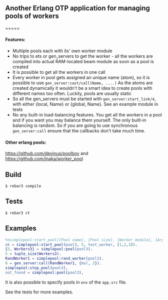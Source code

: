 ## Another Erlang OTP application for managing pools of workers
=====

#### Features:
* Multiple pools each with its' own worker module
* No trips to ets or gen_servers to get the worker - all the workers are compiled into actual RAM-located
beam module as soon as a pool is created
* It is possible to get all the workers in one call
* Every worker in pool gets assigned an unique name (atom), so it is possible to use `gen_server:cast/call(Name, ....)`
As the atoms are created dynamically it wouldn't be a smart idea to create pools with different names
too often. Luckily, pools are usually static
* So all the gen_servers must be started with `gen_server:start_link/4`, with either {local, Name} or {global, Name}.
See an example module in tests
* No any built-in load-balancing features. You get all the workers in a pool and if you want you may balance
them yourself. The only built-in balancing is random. So if you are going to use synchronous `gen_server:call`
ensure that the callbacks don't take much time.



#### Other erlang pools:
https://github.com/devinus/poolboy and https://github.com/inaka/worker_pool


Build
-----

    $ rebar3 compile
    
    
Tests
-----

    $ rebar3 ct    


Examples
-----
```erlang
%%simplepool:start_pool([Pool name], [Pool size], [Worker module], [Arg for the Init of the module]).
ok = simplepool:start_pool(pool3, 5, test_worker, [1,2,3]).
{5, Workers3} = simplepool:pool(pool3).
5 = tuple_size(Workers3).
RandWorker1 = simplepool:rand_worker(pool3).
0 = gen_server:call(RandWorker1, {mul, 2}).
simplepool:stop_pool(pool3),
not_found = simplepool:pool(pool3),
```

It is also possible to specify pools in `env` of the `app.src` file.

See the tests for more examples.